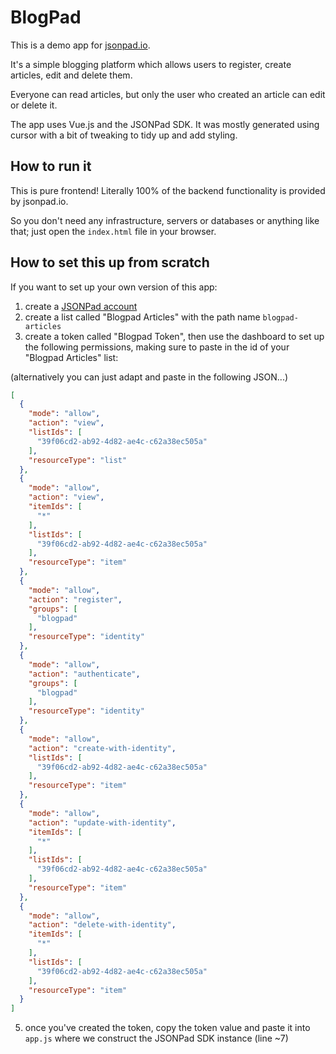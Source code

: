 # BlogPad

This is a demo app for [jsonpad.io](https://jsonpad.io).

It's a simple blogging platform which allows users to register, create articles, edit and delete them.

Everyone can read articles, but only the user who created an article can edit or delete it.

The app uses Vue.js and the JSONPad SDK. It was mostly generated using cursor with a bit of tweaking to tidy up and add styling.

## How to run it

This is pure frontend! Literally 100% of the backend functionality is provided by jsonpad.io.

So you don't need any infrastructure, servers or databases or anything like that; just open the `index.html` file in your browser.

## How to set this up from scratch

If you want to set up your own version of this app:

1. create a [JSONPad account](https://jsonpad.io/register)
2. create a list called "Blogpad Articles" with the path name `blogpad-articles`
3. create a token called "Blogpad Token", then use the dashboard to set up the following permissions, making sure to paste in the id of your "Blogpad Articles" list:

(alternatively you can just adapt and paste in the following JSON...)

```json
[
  {
    "mode": "allow",
    "action": "view",
    "listIds": [
      "39f06cd2-ab92-4d82-ae4c-c62a38ec505a"
    ],
    "resourceType": "list"
  },
  {
    "mode": "allow",
    "action": "view",
    "itemIds": [
      "*"
    ],
    "listIds": [
      "39f06cd2-ab92-4d82-ae4c-c62a38ec505a"
    ],
    "resourceType": "item"
  },
  {
    "mode": "allow",
    "action": "register",
    "groups": [
      "blogpad"
    ],
    "resourceType": "identity"
  },
  {
    "mode": "allow",
    "action": "authenticate",
    "groups": [
      "blogpad"
    ],
    "resourceType": "identity"
  },
  {
    "mode": "allow",
    "action": "create-with-identity",
    "listIds": [
      "39f06cd2-ab92-4d82-ae4c-c62a38ec505a"
    ],
    "resourceType": "item"
  },
  {
    "mode": "allow",
    "action": "update-with-identity",
    "itemIds": [
      "*"
    ],
    "listIds": [
      "39f06cd2-ab92-4d82-ae4c-c62a38ec505a"
    ],
    "resourceType": "item"
  },
  {
    "mode": "allow",
    "action": "delete-with-identity",
    "itemIds": [
      "*"
    ],
    "listIds": [
      "39f06cd2-ab92-4d82-ae4c-c62a38ec505a"
    ],
    "resourceType": "item"
  }
]
```

5. once you've created the token, copy the token value and paste it into `app.js` where we construct the JSONPad SDK instance (line ~7)
